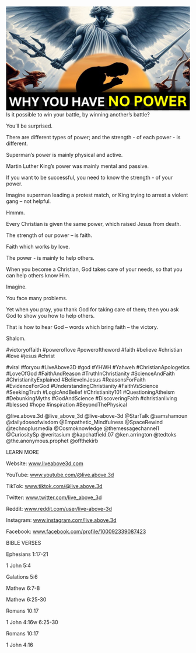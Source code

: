 ![Video cover image](../cover.jpg "cover photo")
Is it possible to win your battle, by winning another’s battle? 

You’ll be surprised.

There are different types of power; and the strength - of each power - is different.

Superman’s power is mainly physical and active.

Martin Luther King’s power was mainly mental and passive.

If you want to be successful, you need to know the strength - of your power.

Imagine superman leading a protest match, or King trying to arrest a violent gang – not helpful.

Hmmm.

Every Christian is given the same power, which raised Jesus from death.

The strength of our power – is faith.

Faith which works by love.

The power - is mainly to help others.

When you become a Christian, God takes care of your needs, so that you can help others know Him.

Imagine. 

You face many problems.

Yet when you pray, you thank God for taking care of them; then you ask God to show you how to help others.

That is how to hear God – words which bring faith – the victory.

Shalom.


#victoryoffaith #poweroflove #poweroftheword #faith #believe #christian #love #jesus #christ 

#viral #foryou #LiveAbove3D #god #YHWH #Yahweh #ChristianApologetics #LoveOfGod #FaithAndReason #TruthInChristianity #ScienceAndFaith #ChristianityExplained #BelieveInJesus #ReasonsForFaith #EvidenceForGod #UnderstandingChristianity #FaithVsScience #SeekingTruth #LogicAndBelief #Christianity101 #QuestioningAtheism #DebunkingMyths #GodAndScience #DiscoveringFaith #christianliving #blessed #hope #inspiration #BeyondThePhysical

@live.above.3d @live_above_3d @live-above-3d @StarTalk @samshamoun @dailydoseofwisdom @Empathetic_Mindfulness @SpaceRewind @technoplusmedia @Cosmoknowledge @themessagechannel1 @CuriositySp @veritasium @kapchatfield.07 @ken.arrington @tedtoks @the.anonymous.prophet @offthekirb 


LEARN MORE

Website: www.liveabove3d.com

YouTube: www.youtube.com/@live.above.3d

TikTok: www.tiktok.com/@live.above.3d

Twitter: www.twitter.com/live_above_3d

Reddit: www.reddit.com/user/live-above-3d

Instagram: www.instagram.com/live.above.3d

Facebook: www.facebook.com/profile/100092339087423


BIBLE VERSES

Ephesians 1:17-21

1 John 5:4

Galations 5:6

Mathew 6:7-8

Mathew 6:25-30

Romans 10:17

1 John 4:16w 6:25-30

Romans 10:17

1 John 4:16